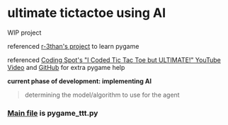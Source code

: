 # ultimate tictactoe using AI
WIP project

referenced [r-3than's project](https://github.com/r-3than/Ultimate-tic-tac-toe/tree/master) to learn pygame

referenced [Coding Spot's "I Coded Tic Tac Toe but ULTIMATE!" YouTube Video](https://www.youtube.com/watch?v=yE4imG5aqpU) and [GitHub](https://github.com/AlejoG10/python-ultimate-tictactoe-yt) for extra pygame help

**current phase of development: implementing AI**
> determining the model/algorithm to use for the agent

### <ins>Main file</ins> is pygame_ttt.py
